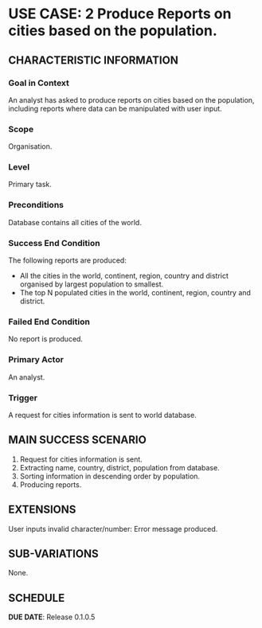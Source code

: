 # USE CASE: 2 Produce Reports on cities based on the population.

## CHARACTERISTIC INFORMATION

### Goal in Context

An analyst has asked to produce reports on cities based on the population, including reports where data can be manipulated with user input.

### Scope

Organisation.

### Level

Primary task.

### Preconditions

Database contains all cities of the world.

### Success End Condition

The following reports are produced:
- All the cities in the world, continent, region, country and district organised by largest population to smallest.
- The top N populated cities in the world, continent, region, country and district.

### Failed End Condition

No report is produced.

### Primary Actor

An analyst.

### Trigger

A request for cities information is sent to world database.

## MAIN SUCCESS SCENARIO

1. Request for cities information is sent.
2. Extracting name, country, district, population from database.
3. Sorting information in descending order by population.
4. Producing reports.

## EXTENSIONS

User inputs invalid character/number: Error message produced.

## SUB-VARIATIONS

None.

## SCHEDULE

**DUE DATE**: Release 0.1.0.5